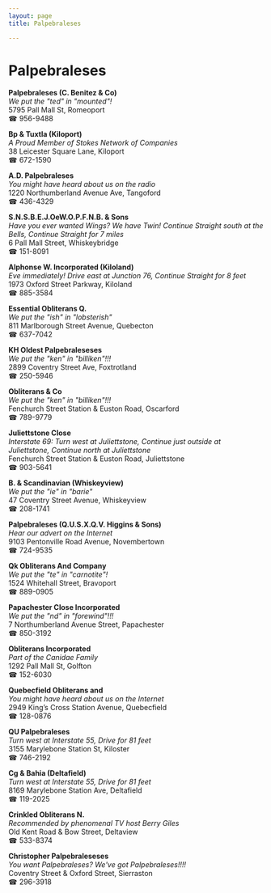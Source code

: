 ```yaml
---
layout: page 
title: Palpebraleses

---
```



# Palpebraleses


 **Palpebraleses (C. Benitez & Co)**  
_We put the "ted" in "mounted"!_  
5795 Pall Mall St, Romeoport  
☎ 956-9488

**Bp & Tuxtla (Kiloport)**  
_A Proud Member of Stokes Network of Companies_  
38 Leicester Square Lane, Kiloport  
☎ 672-1590

**A.D. Palpebraleses**  
_You might have heard about us on the radio_  
1220 Northumberland Avenue Ave, Tangoford  
☎ 436-4329

**S.N.S.B.E.J.OeW.O.P.F.N.B. & Sons**  
_Have you ever wanted Wings? We have Twin! 
Continue Straight south at the Bells, Continue Straight for 7 miles_  
6 Pall Mall Street, Whiskeybridge  
☎ 151-8091

**Alphonse W. Incorporated (Kiloland)**  
_Eve immediately! 
Drive east at Junction 76, Continue Straight for 8 feet_  
1973 Oxford Street Parkway, Kiloland  
☎ 885-3584

**Essential Obliterans Q.**  
_We put the "ish" in "lobsterish"_  
811 Marlborough Street Avenue, Quebecton  
☎ 637-7042

**KH Oldest Palpebraleseses**  
_We put the "ken" in "billiken"!!!_  
2899 Coventry Street Ave, Foxtrotland  
☎ 250-5946

**Obliterans & Co**  
_We put the "ken" in "billiken"!!!_  
Fenchurch Street Station & Euston Road, Oscarford  
☎ 789-9779

**Juliettstone Close**  
_Interstate 69: Turn west at Juliettstone, Continue just outside at Juliettstone, Continue north at Juliettstone_  
Fenchurch Street Station & Euston Road, Juliettstone  
☎ 903-5641

**B. & Scandinavian (Whiskeyview)**  
_We put the "ie" in "barie"_  
47 Coventry Street Avenue, Whiskeyview  
☎ 208-1741

**Palpebraleses (Q.U.S.X.Q.V. Higgins & Sons)**  
_Hear our advert on the Internet_  
9103 Pentonville Road Avenue, Novembertown  
☎ 724-9535

**Qk Obliterans And Company**  
_We put the "te" in "carnotite"!_  
1524 Whitehall Street, Bravoport  
☎ 889-0905

**Papachester Close Incorporated**  
_We put the "nd" in "forewind"!!!_  
7 Northumberland Avenue Street, Papachester  
☎ 850-3192

**Obliterans Incorporated**  
_Part of the Canidae Family_  
1292 Pall Mall St, Golfton  
☎ 152-6030

**Quebecfield Obliterans and**  
_You might have heard about us on the Internet_  
2949 King’s Cross Station Avenue, Quebecfield  
☎ 128-0876

**QU Palpebraleses**  
_Turn west at Interstate 55, Drive for 81 feet_  
3155 Marylebone Station St, Kiloster  
☎ 746-2192

**Cg & Bahia (Deltafield)**  
_Turn west at Interstate 55, Drive for 81 feet_  
8169 Marylebone Station Ave, Deltafield  
☎ 119-2025

**Crinkled Obliterans N.**  
_Recommended by phenomenal TV host Berry Giles_  
Old Kent Road & Bow Street, Deltaview  
☎ 533-8374

**Christopher Palpebraleseses**  
_You want Palpebraleses? We've got Palpebraleses!!!!_  
Coventry Street & Oxford Street, Sierraston  
☎ 296-3918

